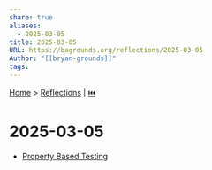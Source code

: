 ```yaml
---
share: true
aliases:
  - 2025-03-05
title: 2025-03-05
URL: https://bagrounds.org/reflections/2025-03-05
Author: "[[bryan-grounds]]"
tags: 
---
```

[Home](../index.md) > [Reflections](./index.md) | [⏮️](./2025-03-03.md)  
# 2025-03-05  
- [Property Based Testing](../topics/property-based-testing.md)  
